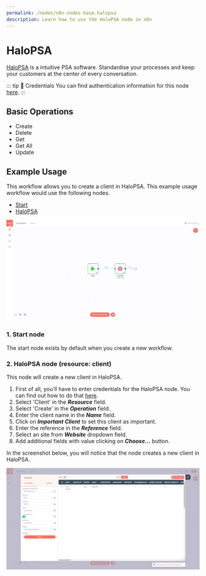 ```yaml
---
permalink: /nodes/n8n-nodes-base.halopsa
description: Learn how to use the HaloPSA node in n8n
---
```


# HaloPSA

[HaloPSA](https://halopsa.com/) is a intuitive PSA software. Standardise your processes and keep your customers at the center of every conversation.

::: tip 🔑 Credentials
You can find authentication information for this node [here](../../../credentials/HaloPSA/README.md).
:::

## Basic Operations

<!-- <Resource node="n8n-nodes-base.halopsa" /> -->
- Create
- Delete
- Get
- Get All
- Update

## Example Usage

This workflow allows you to create a client in HaloPSA. This example usage workflow would use the following nodes.
- [Start](../../core-nodes/Start/README.md)
- [HaloPSA]()

![A workflow with the Harvest node](./workflow.png)

### 1. Start node

The start node exists by default when you create a new workflow.


### 2. HaloPSA node (resource: client)

This node will create a new client in HaloPSA.

1. First of all, you'll have to enter credentials for the HaloPSA node. You can find out how to do that [here](../../../credentials/HaloPSA/README.md).
2. Select 'Client' in the ***Resource*** field.
3. Select 'Create' in the ***Operation*** field.
4. Enter the client name in the ***Name*** field.
4. Click on ***Important Client*** to set this client as important.
5. Enter the reference in the ***Reference*** field.
6. Select an site from ***Website*** dropdown field.
7. Add additional fields with value clicking on ***Choose...*** button.

In the screenshot below, you will notice that the node creates a new client in HaloPSA.

![Using the HaloPSA node to create a client](./halopsa-client-create.png)
